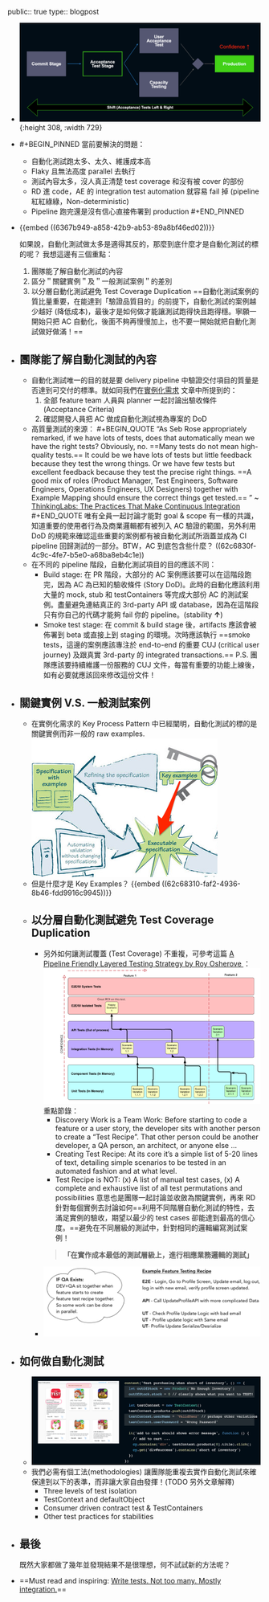 public:: true
type:: blogpost

- ![image.png](../assets/image_1691992094439_0.png){:height 308, :width 729}
- #+BEGIN_PINNED
  當前要解決的問題：
  * 自動化測試跑太多、太久、維護成本高
  * Flaky 且無法高度 parallel 去執行
  * 測試內容太多，沒人真正清楚 test coverage 和沒有被 cover 的部份
  * RD 進 code，AE 的 integration test automation 就容易 fail 掉 (pipeline 紅紅綠綠，Non-deterministic)
  * Pipeline 跑完還是沒有信心直接佈署到 production
  #+END_PINNED
- {{embed ((6367b949-a858-42b9-ab53-89a8bf46ed02))}}
  
  如果說，自動化測試做太多是適得其反的，那麼到底什麼才是自動化測試的標的呢？ 我想這邊有三個重點：
  1. 團隊能了解自動化測試的內容
  2. 區分＂關鍵實例＂及＂一般測試案例＂的差別
  3. 以分層自動化測試避免 Test Coverage Duplication
  ==自動化測試案例的質比量重要，在能達到「驗證品質目的」的前提下，自動化測試的案例越少越好 (降低成本)，最後才是如何做才能讓測試跑得快且跑得穩。寧願一開始只把 AC 自動化，後面不夠再慢慢加上，也不要一開始就把自動化測試做好做滿！==
- ## 團隊能了解自動化測試的內容
	- 自動化測試唯一的目的就是要 delivery pipeline 中驗證交付項目的質量是否達到可交付的標準。就如同我們在[實例化需求](((6367b951-ebca-40fa-ab91-2b2496ce105a))) 文章中所提到的：
	  1. 全部 feature team 人員與 planner 一起討論出驗收條件 (Acceptance Criteria)
	  2. 確認開發人員把 AC 做成自動化測試視為專案的 DoD
	- 高質量測試的來源：
	  #+BEGIN_QUOTE
	   “As Seb Rose appropriately remarked, if we have lots of tests, does that automatically mean we have the right tests? Obviously, no. ==Many tests do not mean high-quality tests.== It could be we have lots of tests but little feedback because they test the wrong things. Or we have few tests but excellent feedback because they test the precise right things. ==A good mix of roles (Product Manager, Test Engineers, Software Engineers, Operations Engineers, UX Designers) together with Example Mapping should ensure the correct things get tested.== ”                           ~ [ThinkingLabs: The Practices That Make Continuous Integration](https://thinkinglabs.io/articles/2022/09/28/the-practices-that-make-continuous-integration-building.html)
	  #+END_QUOTE
	  唯有全員一起討論才能對 goal & scope 有一樣的共識，知道重要的使用者行為及商業邏輯都有被列入 AC 驗證的範圍，另外利用 DoD 的規範來確認這些重要的案例都有被自動化測試所涵蓋並成為 CI pipeline 回歸測試的一部分。BTW，AC 到底包含些什麼？ ((62c6830f-4c9c-4fe7-b5e0-a68ba8eb4c1e))
	- 在不同的 pipeline 階段，自動化測試項目的目的應該不同：
	  * Build stage: 在 PR 階段，大部分的 AC 案例應該要可以在這階段跑完，因為 AC 為已知的驗收條件 (Story DoD)。此時的自動化應該利用大量的 mock, stub 和 testContainers 等完成大部份 AC 的測試案例。盡量避免連結真正的 3rd-party API 或 database，因為在這階段只有你自己的代碼才能夠 fail 你的 pipeline。(stability **↑**)
	  * Smoke test stage: 在 commit & build stage 後，artifacts 應該會被佈署到 beta 或直接上到 staging 的環境。次時應該執行 ==smoke tests，這邊的案例應該專注於 end-to-end 的重要 CUJ (critical user journey) 及跟真實 3rd-party 的 integrated transactions.==
	  P.S. 團隊應該要持續維護一份服務的 CUJ 文件，每當有重要的功能上線後，如有必要就應該回來修改這份文件！
- ## 關鍵實例 V.S. 一般測試案例
	- 在實例化需求的 Key Process Pattern 中已經闡明，自動化測試的標的是關鍵實例而非一般的 raw examples.
	  ![image_1656910755612_0.png](../assets/image_1656910755612_0_1667806786764_0.png)
	- 但是什麼才是 Key Examples？
	  {{embed ((62c68310-faf2-4936-8b46-fdd9916c9945))}}
	- ## 以分層自動化測試避免 Test Coverage Duplication
		- 另外如何讓測試覆蓋 (Test Coverage) 不重複，可參考這篇 [A Pipeline Friendly Layered Testing Strategy by Roy Osherove ](https://pipelinedriven.org/article/a-pipeline-friendly-layered-testing-strategy-amp-recipe-for-dev-and-qa)：
		  ![layered_auto_strategy.png](../assets/layered_auto_strategy_1667795986647_0.png)
		  重點節錄：
		  * Discovery Work is a Team Work:  Before starting to code a feature or a user story, the developer sits with another person to create a “Test Recipe”. That other person could be another developer, a QA person, an architect, or anyone else ...
		  * Creating Test Recipe: At its core it’s a simple list of 5-20 lines of text, detailing simple scenarios to be tested in an automated fashion and at what level.
		  * Test Recipe is NOT: (x) A list of manual test cases, (x) A complete and exhaustive list of all test permutations and possibilities
		  意思也是團隊一起討論並收斂為關鍵實例，再來 RD 針對每個實例去討論如何==利用不同階層自動化測試的特性，去滿足實例的驗收，期望以最少的 test cases 卻能達到最高的信心度。==避免在不同層級的測試中，針對相同的邏輯編寫測試案例！
		  > **「在實作成本最低的測試層級上，進行相應業務邏輯的測試」**
		- ![test_recipe.png](../assets/test_recipe_1667796565499_0.png)
- ## 如何做自動化測試
	- ![image.png](../assets/image_1691992014399_0.png)
	- 我們必需有個工法(methodologies) 讓團隊能重複去實作自動化測試來確保達到以下的表準，而非讓大家自由發揮！(TODO 另外文章解釋)
	  * Three levels of test isolation
	  * TestContext and defaultObject
	  * Consumer driven contract test & TestContainers
	  * Other test practices for stabilities
- ## 最後
  既然大家都做了幾年並發現結果不是很理想，何不試試新的方法呢？
- ==Must read and inspiring: [Write tests. Not too many. Mostly integration.](https://kentcdodds.com/blog/write-tests)==